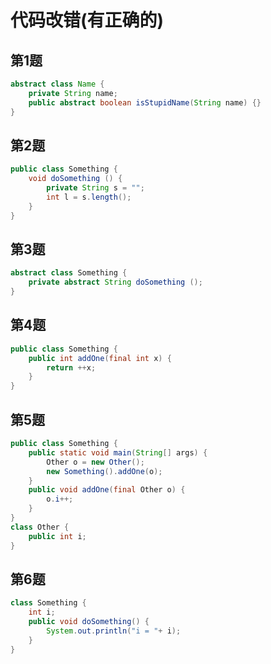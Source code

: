 # 代码改错(有正确的)

## 第1题
```java
abstract class Name {
    private String name;
    public abstract boolean isStupidName(String name) {}
}
```

## 第2题
```java
public class Something {
    void doSomething () {
        private String s = "";
        int l = s.length();
    }
}
```

## 第3题
```java
abstract class Something {
    private abstract String doSomething ();
}
```

## 第4题
```java
public class Something {
    public int addOne(final int x) {
        return ++x;
    }
}
```

## 第5题
```java
public class Something {
    public static void main(String[] args) {
        Other o = new Other();
        new Something().addOne(o);
    }
    public void addOne(final Other o) {
        o.i++;
    }
}
class Other {
    public int i;
}
```

## 第6题
```java
class Something {
    int i;
    public void doSomething() {
        System.out.println("i = "+ i);
    }
}
```




